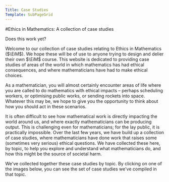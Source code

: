 ```yaml
---
Title: Case Studies
Template: SubPageGrid
---
```

#Ethics in Mathematics: A collection of case studies
$\newcommand{\EiM}{\mathbb{E}\text{i}\mathbb{M}}$

Does this work yet?

Welcome to our collection of case studies relating to Ethics in Mathematics ($\EiM$). We hope these will be of use to anyone trying to design and delier their own $\EiM$ course. This website is dedicated to providing case studies of areas of the world in which mathematics has had ethical consequences, and where mathematicians have had to make ethical choices.

As a mathematician, you will almost certainly encounter areas of life where you are called to do mathematics with ethical impacts – perhaps scheduling workers, or optimising public works, or sending rockets into space. Whatever this may be, we hope to give you the opportunity to think about how you should act in these scenarios.

It is often difficult to see how mathematical work is directly impacting the world around us, and where exactly mathematicians can be producing output. This is challenging even for mathematicians; for the lay public, it is practically impossible. Over the last few years, we have build up a collection of case studies, where mathematicians have done work that raises some (sometimes very serious) ethical questions. We have collected these here, by topic, to help you explore and understand what mathematicians do, and how this might be the source of societal harm.

We've collected together these case studies by topic. By clicking on one of the images below, you can see the set of case studies we've compiled in that topic.
